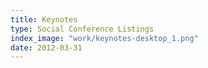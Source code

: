 ```yaml
---
title: Keynotes
type: Social Conference Listings
index_image: "work/keynotes-desktop_1.png"
date: 2012-03-31
---
```

